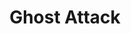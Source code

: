 ---
title: "Ghost Attack"

feat:
  types: ["Psionic"]
  description: |
    Your deadly strikes against incorporeal foes always find their mark.
  prerequisite: |
    Base attack bonus +3.
  benefit: |
    You must be psionically focused to use this feat. When you make a melee attack or a ranged attack against an incorporeal creature, you can make two rolls to check for the miss chance. If either is successful, the attack is treated as if it were made with a ghost touch weapon for the purpose of affecting the creature. Your weapon or natural weapon actually appears to become briefly incorporeal as the attack is made.
---